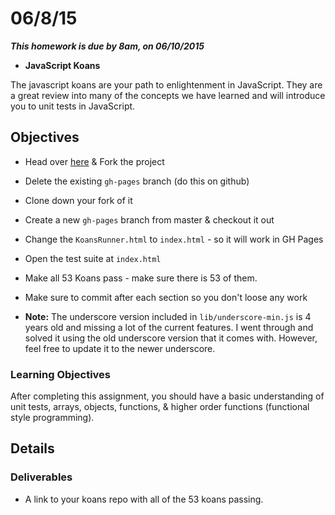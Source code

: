 # 06/8/15

___This homework is due by 8am, on 06/10/2015___

* __JavaScript Koans__

The javascript koans are your path to enlightenment in JavaScript. They are a great review into many of the concepts we have learned and will introduce you to unit tests in JavaScript.

## Objectives

  * Head over [here](https://github.com/mrdavidlaing/javascript-koans) & Fork the project
  * Delete the existing `gh-pages` branch (do this on github)
  * Clone down your fork of it
  * Create a new `gh-pages` branch from master & checkout it out
  * Change the `KoansRunner.html` to `index.html` - so it will work in GH Pages
  * Open the test suite at `index.html`
  * Make all 53 Koans pass - make sure there is 53 of them.
  * Make sure to commit after each section so you don't loose any work

  * __Note:__ The underscore version included in `lib/underscore-min.js` is 4 years old and missing a lot of the current features. I went through and solved it using the old underscore version that it comes with. However, feel free to update it to the newer underscore.


### Learning Objectives

After completing this assignment, you should have a basic understanding of unit tests, arrays, objects, functions, & higher order functions (functional style programming).

## Details

### Deliverables

* A link to your koans repo with all of the 53 koans passing.

